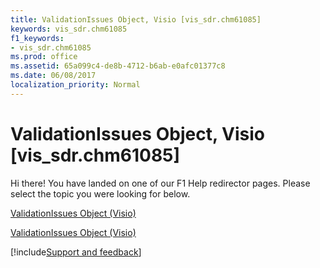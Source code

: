 ```yaml
---
title: ValidationIssues Object, Visio [vis_sdr.chm61085]
keywords: vis_sdr.chm61085
f1_keywords:
- vis_sdr.chm61085
ms.prod: office
ms.assetid: 65a099c4-de8b-4712-b6ab-e0afc01377c8
ms.date: 06/08/2017
localization_priority: Normal
---
```



# ValidationIssues Object, Visio [vis_sdr.chm61085]

Hi there! You have landed on one of our F1 Help redirector pages. Please select the topic you were looking for below.

[ValidationIssues Object (Visio)](http://msdn.microsoft.com/library/45e02576-fbbf-88ce-56ee-768ab59657a3.aspx)

[ValidationIssues Object (Visio)](http://msdn.microsoft.com/library/13362aa2-7e09-14ed-8aa9-bf2a93edf302%28Office.15%29.aspx)

[!include[Support and feedback](~/includes/feedback-boilerplate.md)]